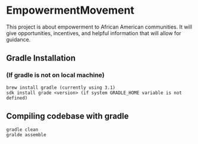 # EmpowermentMovement

This project is about empowerment to African American communities. It will give opportunities, incentives, and helpful information that will 
allow for guidance. 

## Gradle Installation

### (If gradle is not on local machine)

```
brew install gradle (currently using 3.1)
sdk install grade <version> (if system GRADLE_HOME variable is not defined)
```

## Compiling codebase with gradle

```
gradle clean
gralde assemble
```